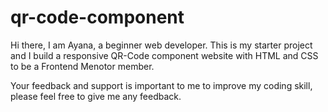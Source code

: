 # qr-code-component
 
 Hi there, I am Ayana, a beginner web developer. This is my starter project and I build a responsive QR-Code component website with HTML and CSS to be a Frontend Menotor member.

 Your feedback and support is important to me to improve my coding skill, please feel free to give me any feedback.